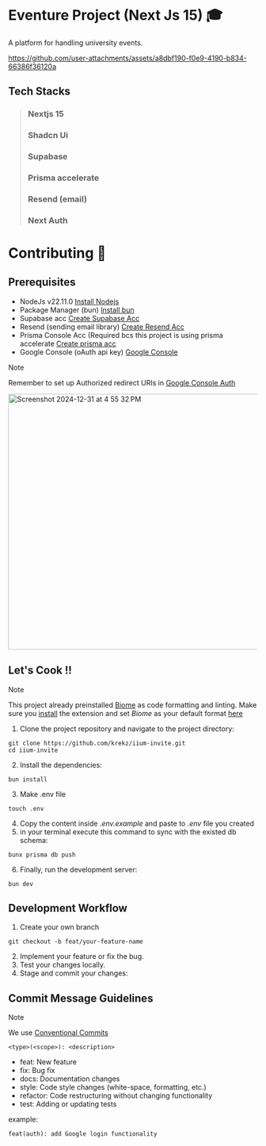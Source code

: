 # Eventure Project (Next Js 15) 🎓 

A platform for handling university events. 

https://github.com/user-attachments/assets/a8dbf190-f0e9-4190-b834-66386f36120a

## **Tech Stacks**
> ### Nextjs 15
> ### Shadcn Ui
> ### Supabase
> ### Prisma accelerate
> ### Resend (email)
> ### Next Auth


# Contributing 🍝 

## Prerequisites
- NodeJs v22.11.0 [Install Nodejs](https://nodejs.org/en/download)
- Package Manager (bun)  [Install bun](https://bun.sh)
- Supabase acc [Create Supabase Acc](https://supabase.com)
- Resend (sending email library) [Create Resend Acc](https://resend.com)
- Prisma Console Acc (Required bcs this project is using prisma accelerate [Create prisma acc](https://console.prisma.io)
- Google Console (oAuth api key) [Google Console](https://console.cloud.google.com/apis/credentials)

> [!Note]
> Remember to set up Authorized redirect URIs in [Google Console Auth](https://console.cloud.google.com/apis/credentials)
<img width="516" alt="Screenshot 2024-12-31 at 4 55 32 PM" src="https://github.com/user-attachments/assets/0facdae5-c561-4e34-9484-287b43929b36" />


## Let's Cook !!
> [!Note]
> This project already preinstalled [Biome](https://biomejs.dev) as code formatting and linting. Make sure you [install](https://marketplace.visualstudio.com/items?itemName=biomejs.biome) the extension and set _Biome_ as your default format [here](https://andrekoenig.de/articles/biome-unified-linting-and-formatting-solution)

1. Clone the project repository and navigate to the project directory:
```
git clone https://github.com/krekz/iium-invite.git
cd iium-invite
```
2. Install the dependencies:
```
bun install
```

3. Make .env file
```
touch .env
```

4. Copy the content inside _.env.example_ and paste to _.env_ file you created
5. in your terminal execute this command to sync with the existed db schema:
```
bunx prisma db push
```

6. Finally, run the development server:
```
bun dev
```

## Development Workflow
1. Create your own branch 
```
git checkout -b feat/your-feature-name
```
2. Implement your feature or fix the bug.
3. Test your changes locally.
4. Stage and commit your changes:

## Commit Message Guidelines
> [!Note]
> We use [Conventional Commits](https://www.conventionalcommits.org/en/v1.0.0/)

```
<type>(<scope>): <description>
```
- feat: New feature
- fix: Bug fix
- docs: Documentation changes
- style: Code style changes (white-space, formatting, etc.)
- refactor: Code restructuring without changing functionality
- test: Adding or updating tests

example: 
```
feat(auth): add Google login functionality
```
